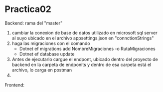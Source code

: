 ﻿# Practica02
Backend: rama del "master"
1) cambiar la conexion de base de datos utilizado en microsoft sql server al suyo
ubicado en el archivo appsettings.json en "connctionStrings"
2) haga las migraciones con el comando
	* Dotnet ef migrations add NombreMigraciones -o RutaMigraciones
	* Dotnet ef database update
3) Antes de ejecutarlo cargue el endpont, ubicado dentro del proyecto de backend
en la carpeta de endponits y dentro de esa carpeta está el archivo, lo carga
en postman
4) 

Frontend:
